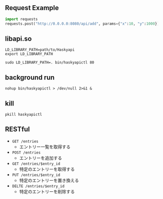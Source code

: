 ## Request Example

```python
import requests
requests.post("http://0.0.0.0:8080/api/add", params={"x":10, "y":1000})
```

## libapi.so

```
LD_LIBRARY_PATH=path/to/Haskyapi
export LD_LIBRARY_PATH
```

```
sudo LD_LIBRARY_PATH=. bin/haskyapictl 80
```

## background run

```
nohup bin/haskyapictl > /dev/null 2>&1 &
```

## kill

```
pkill haskyapictl
```

## RESTful

- `GET /entries`
  - エントリー一覧を取得する
- `POST /entries`
  - エントリーを追加する
- `GET /entries/$entry_id`
  - 特定のエントリーを取得する
- `PUT /entries/$entry_id`
  - 特定のエントリーを置き換える
- `DELTE /entries/$entry_id`
  - 特定のエントリーを削除する
